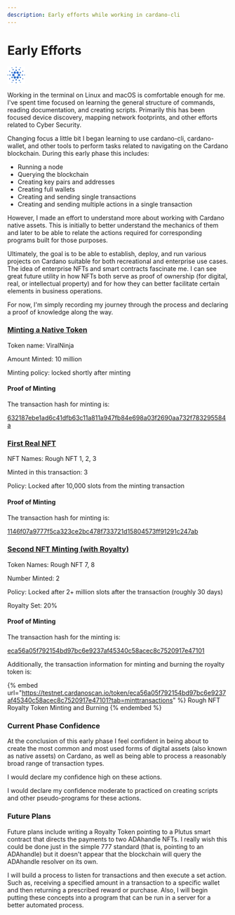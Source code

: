 ```yaml
---
description: Early efforts while working in cardano-cli
---
```


# Early Efforts

![](<../../.gitbook/assets/image (1).png>)

Working in the terminal on Linux and macOS is comfortable enough for me. I've spent time focused on learning the general structure of commands, reading documentation, and creating scripts. Primarily this has been focused device discovery, mapping network footprints, and other efforts related to Cyber Security.

Changing focus a little bit I began learning to use cardano-cli, cardano-wallet, and other tools to perform tasks related to navigating on the Cardano blockchain. During this early phase this includes:

* Running a node
* Querying the blockchain
* Creating key pairs and addresses
* Creating full wallets
* Creating and sending single transactions
* Creating and sending multiple actions in a single transaction

However, I made an effort to understand more about working with Cardano native assets. This is initially to better understand the mechanics of them and later to be able to relate the actions required for corresponding programs built for those purposes.

Ultimately, the goal is to be able to establish, deploy, and run various projects on Cardano suitable for both recreational and enterprise use cases. The idea of enterprise NFTs and smart contracts fascinate me. I can see great future utility in how NFTs both serve as proof of ownership (for digital, real, or intellectual property) and for how they can better facilitate certain elements in business operations.&#x20;

For now, I'm simply recording my journey through the process and declaring a proof of knowledge along the way.

### [Minting a Native Token](https://app.gitbook.com/s/e0OBzf0D1zIir1P9Mico/\~/changes/4Gp6BwPpN3fLGho6NsKb/cardano-ara/early-efforts/minting-a-native-token)

Token name: ViralNinja

Amount Minted: 10 million

Minting policy: locked shortly after minting

#### Proof of Minting

The transaction hash for minting is:

[632187ebe1ad6c41dfb63c11a811a947fb84e698a03f2690aa732f783295584a](https://testnet.cardanoscan.io/transaction/632187ebe1ad6c41dfb63c11a811a947fb84e698a03f2690aa732f783295584a)

### [First Real NFT](https://app.gitbook.com/s/e0OBzf0D1zIir1P9Mico/\~/changes/4Gp6BwPpN3fLGho6NsKb/cardano-ara/early-efforts/first-real-nft)

NFT Names: Rough NFT 1, 2, 3

Minted in this transaction: 3

Policy: Locked after 10,000 slots from the minting transaction

#### Proof of Minting

The transaction hash for minting is:

[1146f07a9777f5ca323ce2bc478f733721d15804573ff91291c247ab](https://testnet.cardanoscan.io/tokenPolicy/1146f07a9777f5ca323ce2bc478f733721d15804573ff91291c247ab)

### [Second NFT Minting (with Royalty)](https://app.gitbook.com/s/e0OBzf0D1zIir1P9Mico/\~/changes/4Gp6BwPpN3fLGho6NsKb/cardano-ara/early-efforts/second-nft-minting-with-royalty)

Token Names: Rough NFT 7, 8

Number Minted: 2

Policy: Locked after 2+ million slots after the transaction (roughly 30 days)

Royalty Set: 20%

#### Proof of Minting

The transaction hash for the minting is:

[eca56a05f792154bd97bc6e9237af45340c58acec8c7520917e47101](https://testnet.cardanoscan.io/tokenPolicy/eca56a05f792154bd97bc6e9237af45340c58acec8c7520917e47101)

Additionally, the transaction information for minting and burning the royalty token is:

{% embed url="https://testnet.cardanoscan.io/token/eca56a05f792154bd97bc6e9237af45340c58acec8c7520917e47101?tab=minttransactions" %}
Rough NFT Royalty Token Minting and Burning
{% endembed %}

### Current Phase Confidence

At the conclusion of this early phase I feel confident in being about to create the most common and most used forms of digital assets (also known as native assets) on Cardano, as well as being able to process a reasonably broad range of transaction types.

I would declare my confidence high on these actions.

I would declare my confidence moderate to practiced on creating scripts and other pseudo-programs for these actions.

### Future Plans

Future plans include writing a Royalty Token pointing to a Plutus smart contract that directs the payments to two ADAhandle NFTs. I really wish this could be done just in the simple 777 standard (that is, pointing to an ADAhandle) but it doesn't appear that the blockchain will query the ADAhandle resolver on its own.&#x20;

I will build a process to listen for transactions and then execute a set action. Such as, receiving a specified amount in a transaction to a specific wallet and then returning a prescribed reward or purchase. Also, I will begin putting these concepts into a program that can be run in a server for a better automated process.
